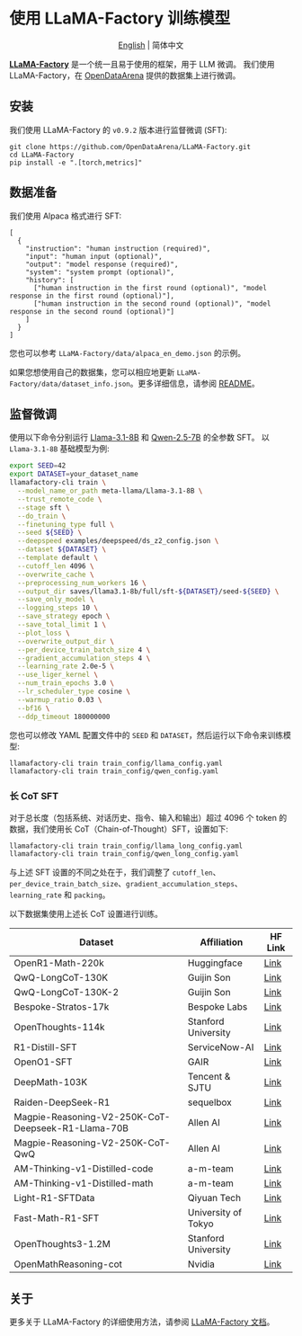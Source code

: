 # 使用 LLaMA-Factory 训练模型

<p align="center">
  <a href="./README.md">English</a> | 简体中文
</p>

**[LLaMA-Factory](https://github.com/hiyouga/LLaMA-Factory)** 是一个统一且易于使用的框架，用于 LLM 微调。
我们使用 LLaMA-Factory，在 [OpenDataArena](https://opendataarena.github.io) 提供的数据集上进行微调。

## 安装
我们使用 LLaMA-Factory 的 `v0.9.2` 版本进行监督微调 (SFT):
```
git clone https://github.com/OpenDataArena/LLaMA-Factory.git
cd LLaMA-Factory
pip install -e ".[torch,metrics]"
```

## 数据准备

我们使用 Alpaca 格式进行 SFT:
```
[
  {
    "instruction": "human instruction (required)",
    "input": "human input (optional)",
    "output": "model response (required)",
    "system": "system prompt (optional)",
    "history": [
      ["human instruction in the first round (optional)", "model response in the first round (optional)"],
      ["human instruction in the second round (optional)", "model response in the second round (optional)"]
    ]
  }
]
```
您也可以参考 `LLaMA-Factory/data/alpaca_en_demo.json` 的示例。

如果您想使用自己的数据集，您可以相应地更新 `LLaMA-Factory/data/dataset_info.json`。更多详细信息，请参阅 [README](https://github.com/OpenDataArena/LLaMA-Factory/tree/main/data#supervised-fine-tuning-dataset)。

## 监督微调
使用以下命令分别运行 [Llama-3.1-8B](https://huggingface.co/meta-llama/Llama-3.1-8B) 和 [Qwen-2.5-7B](https://huggingface.co/Qwen/Qwen2.5-7B) 的全参数 SFT。
以 `Llama-3.1-8B` 基础模型为例:

```bash
export SEED=42
export DATASET=your_dataset_name
llamafactory-cli train \
  --model_name_or_path meta-llama/Llama-3.1-8B \
  --trust_remote_code \
  --stage sft \
  --do_train \
  --finetuning_type full \
  --seed ${SEED} \
  --deepspeed examples/deepspeed/ds_z2_config.json \
  --dataset ${DATASET} \
  --template default \
  --cutoff_len 4096 \
  --overwrite_cache \
  --preprocessing_num_workers 16 \
  --output_dir saves/llama3.1-8b/full/sft-${DATASET}/seed-${SEED} \
  --save_only_model \
  --logging_steps 10 \
  --save_strategy epoch \
  --save_total_limit 1 \
  --plot_loss \
  --overwrite_output_dir \
  --per_device_train_batch_size 4 \
  --gradient_accumulation_steps 4 \
  --learning_rate 2.0e-5 \
  --use_liger_kernel \
  --num_train_epochs 3.0 \
  --lr_scheduler_type cosine \
  --warmup_ratio 0.03 \
  --bf16 \
  --ddp_timeout 180000000
```
您也可以修改 YAML 配置文件中的 `SEED` 和 `DATASET`，然后运行以下命令来训练模型:
```bash
llamafactory-cli train train_config/llama_config.yaml
llamafactory-cli train train_config/qwen_config.yaml
```

### 长 CoT SFT
对于总长度（包括系统、对话历史、指令、输入和输出）超过 4096 个 token 的数据，我们使用长 CoT（Chain-of-Thought）SFT，设置如下:

```bash
llamafactory-cli train train_config/llama_long_config.yaml
llamafactory-cli train train_config/qwen_long_config.yaml
```

与上述 SFT 设置的不同之处在于，我们调整了 `cutoff_len`、`per_device_train_batch_size`、`gradient_accumulation_steps`、`learning_rate` 和 `packing`。

以下数据集使用上述长 CoT 设置进行训练。

| Dataset | Affiliation | HF Link |
|---|---|---|
| OpenR1-Math-220k | Huggingface | [Link](https://huggingface.co/datasets/open-r1/OpenR1-Math-220k) |
| QwQ-LongCoT-130K | Guijin Son | [Link](https://huggingface.co/datasets/amphora/QwQ-LongCoT-130K) |
| QwQ-LongCoT-130K-2 | Guijin Son | [Link](https://huggingface.co/datasets/amphora/QwQ-LongCoT-130K-2) |
| Bespoke-Stratos-17k | Bespoke Labs | [Link](https://huggingface.co/datasets/bespokelabs/Bespoke-Stratos-17k) |
| OpenThoughts-114k | Stanford University | [Link](https://huggingface.co/datasets/open-thoughts/OpenThoughts-114k) |
| R1-Distill-SFT | ServiceNow-AI | [Link](https://huggingface.co/datasets/ServiceNow-AI/R1-Distill-SFT) |
| OpenO1-SFT | GAIR | [Link](https://huggingface.co/datasets/O1-OPEN/OpenO1-SFT) |
| DeepMath-103K | Tencent & SJTU | [Link](https://huggingface.co/datasets/zwhe99/DeepMath-103K) |
| Raiden-DeepSeek-R1 | sequelbox | [Link](https://huggingface.co/datasets/sequelbox/Raiden-DeepSeek-R1) |
| Magpie-Reasoning-V2-250K-CoT-Deepseek-R1-Llama-70B | Allen AI | [Link](https://huggingface.co/datasets/Magpie-Align/Magpie-Reasoning-V2-250K-CoT-Deepseek-R1-Llama-70B) |
| Magpie-Reasoning-V2-250K-CoT-QwQ | Allen AI | [Link](https://huggingface.co/datasets/Magpie-Align/Magpie-Reasoning-V2-250K-CoT-QwQ) |
| AM-Thinking-v1-Distilled-code | a-m-team | [Link](https://huggingface.co/datasets/a-m-team/AM-Thinking-v1-Distilled/blob/main/code.jsonl) |
| AM-Thinking-v1-Distilled-math | a-m-team | [Link](https://huggingface.co/datasets/a-m-team/AM-Thinking-v1-Distilled/blob/main/math.jsonl) |
| Light-R1-SFTData | Qiyuan Tech | [Link](https://huggingface.co/datasets/qihoo360/Light-R1-SFTData) |
| Fast-Math-R1-SFT | University of Tokyo | [Link](https://huggingface.co/datasets/RabotniKuma/Fast-Math-R1-SFT) |
| OpenThoughts3-1.2M | Stanford University | [Link](https://huggingface.co/datasets/open-thoughts/OpenThoughts3-1.2M) |
| OpenMathReasoning-cot | Nvidia | [Link](https://huggingface.co/datasets/nvidia/OpenMathReasoning) |


## 关于
更多关于 LLaMA-Factory 的详细使用方法，请参阅 [LLaMA-Factory 文档](https://llamafactory.readthedocs.io/en/latest/)。